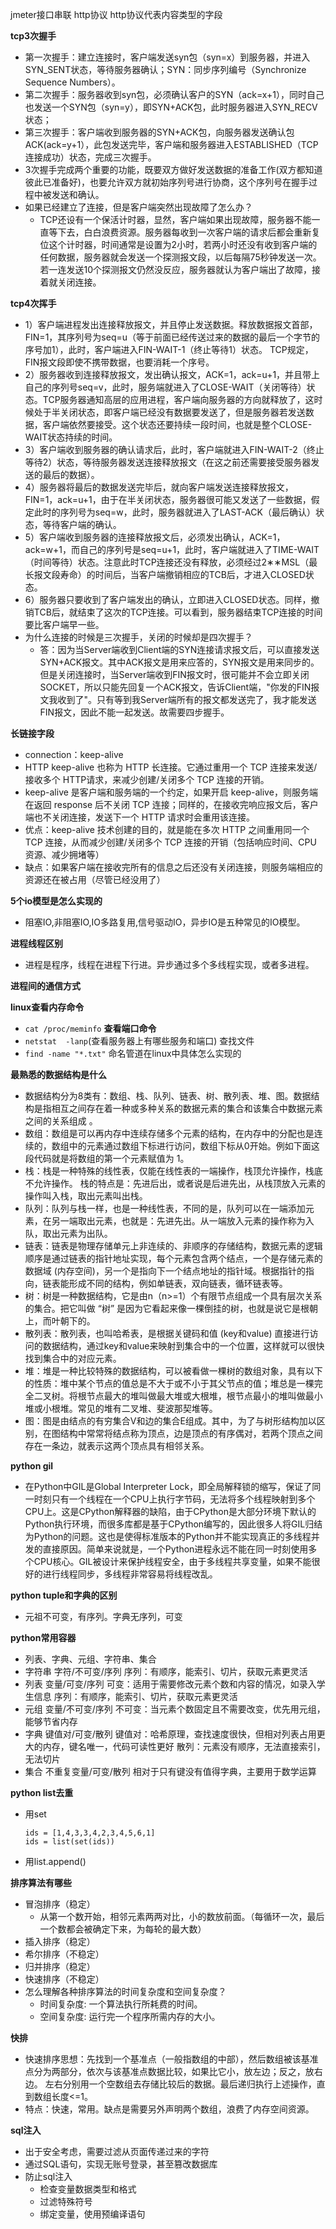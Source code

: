 jmeter接口串联
http协议
http协议代表内容类型的字段

**tcp3次握手**
 - 第一次握手：建立连接时，客户端发送syn包（syn=x）到服务器，并进入SYN_SENT状态，等待服务器确认；SYN：同步序列编号（Synchronize Sequence Numbers）。
 - 第二次握手：服务器收到syn包，必须确认客户的SYN（ack=x+1），同时自己也发送一个SYN包（syn=y），即SYN+ACK包，此时服务器进入SYN_RECV状态；
 - 第三次握手：客户端收到服务器的SYN+ACK包，向服务器发送确认包ACK(ack=y+1），此包发送完毕，客户端和服务器进入ESTABLISHED（TCP连接成功）状态，完成三次握手。
 - 3次握手完成两个重要的功能，既要双方做好发送数据的准备工作(双方都知道彼此已准备好)，也要允许双方就初始序列号进行协商，这个序列号在握手过程中被发送和确认。
 - 如果已经建立了连接，但是客户端突然出现故障了怎么办？
   - TCP还设有一个保活计时器，显然，客户端如果出现故障，服务器不能一直等下去，白白浪费资源。服务器每收到一次客户端的请求后都会重新复位这个计时器，时间通常是设置为2小时，若两小时还没有收到客户端的任何数据，服务器就会发送一个探测报文段，以后每隔75秒钟发送一次。若一连发送10个探测报文仍然没反应，服务器就认为客户端出了故障，接着就关闭连接。

**tcp4次挥手**
 - 1）客户端进程发出连接释放报文，并且停止发送数据。释放数据报文首部，FIN=1，其序列号为seq=u（等于前面已经传送过来的数据的最后一个字节的序号加1），此时，客户端进入FIN-WAIT-1（终止等待1）状态。 TCP规定，FIN报文段即使不携带数据，也要消耗一个序号。
 - 2）服务器收到连接释放报文，发出确认报文，ACK=1，ack=u+1，并且带上自己的序列号seq=v，此时，服务端就进入了CLOSE-WAIT（关闭等待）状态。TCP服务器通知高层的应用进程，客户端向服务器的方向就释放了，这时候处于半关闭状态，即客户端已经没有数据要发送了，但是服务器若发送数据，客户端依然要接受。这个状态还要持续一段时间，也就是整个CLOSE-WAIT状态持续的时间。
 - 3）客户端收到服务器的确认请求后，此时，客户端就进入FIN-WAIT-2（终止等待2）状态，等待服务器发送连接释放报文（在这之前还需要接受服务器发送的最后的数据）。
 - 4）服务器将最后的数据发送完毕后，就向客户端发送连接释放报文，FIN=1，ack=u+1，由于在半关闭状态，服务器很可能又发送了一些数据，假定此时的序列号为seq=w，此时，服务器就进入了LAST-ACK（最后确认）状态，等待客户端的确认。
 - 5）客户端收到服务器的连接释放报文后，必须发出确认，ACK=1，ack=w+1，而自己的序列号是seq=u+1，此时，客户端就进入了TIME-WAIT（时间等待）状态。注意此时TCP连接还没有释放，必须经过2∗∗MSL（最长报文段寿命）的时间后，当客户端撤销相应的TCB后，才进入CLOSED状态。
 - 6）服务器只要收到了客户端发出的确认，立即进入CLOSED状态。同样，撤销TCB后，就结束了这次的TCP连接。可以看到，服务器结束TCP连接的时间要比客户端早一些。
 - 为什么连接的时候是三次握手，关闭的时候却是四次握手？
   - 答：因为当Server端收到Client端的SYN连接请求报文后，可以直接发送SYN+ACK报文。其中ACK报文是用来应答的，SYN报文是用来同步的。但是关闭连接时，当Server端收到FIN报文时，很可能并不会立即关闭SOCKET，所以只能先回复一个ACK报文，告诉Client端，"你发的FIN报文我收到了"。只有等到我Server端所有的报文都发送完了，我才能发送FIN报文，因此不能一起发送。故需要四步握手。

**长链接字段**
 - connection：keep-alive
 - HTTP keep-alive 也称为 HTTP 长连接。它通过重用一个 TCP 连接来发送/接收多个 HTTP请求，来减少创建/关闭多个 TCP 连接的开销。
 - keep-alive 是客户端和服务端的一个约定，如果开启 keep-alive，则服务端在返回 response 后不关闭 TCP 连接；同样的，在接收完响应报文后，客户端也不关闭连接，发送下一个 HTTP 请求时会重用该连接。
 - 优点：keep-alive 技术创建的目的，就是能在多次 HTTP 之间重用同一个 TCP 连接，从而减少创建/关闭多个 TCP 连接的开销（包括响应时间、CPU 资源、减少拥堵等）
 - 缺点：如果客户端在接收完所有的信息之后还没有关闭连接，则服务端相应的资源还在被占用（尽管已经没用了）

**5个io模型是怎么实现的**
 - 阻塞IO,非阻塞IO,IO多路复用,信号驱动IO，异步IO是五种常见的IO模型。

**进程线程区别**
 - 进程是程序，线程在进程下行进。异步通过多个多线程实现，或者多进程。
 
**进程间的通信方式**


**linux查看内存命令**
 - `cat /proc/meminfo`
**查看端口命令**
 - `netstat  -lanp`(查看服务器上有哪些服务和端口)
查找文件
 - `find -name "*.txt"`
命名管道在linux中具体怎么实现的

**最熟悉的数据结构是什么**
 - 数据结构分为8类有：数组、栈、队列、链表、树、散列表、堆、图。数据结构是指相互之间存在着一种或多种关系的数据元素的集合和该集合中数据元素之间的关系组成 。
 - 数组：数组是可以再内存中连续存储多个元素的结构，在内存中的分配也是连续的，数组中的元素通过数组下标进行访问，数组下标从0开始。例如下面这段代码就是将数组的第一个元素赋值为 1。
 - 栈：栈是一种特殊的线性表，仅能在线性表的一端操作，栈顶允许操作，栈底不允许操作。 栈的特点是：先进后出，或者说是后进先出，从栈顶放入元素的操作叫入栈，取出元素叫出栈。
 - 队列：队列与栈一样，也是一种线性表，不同的是，队列可以在一端添加元素，在另一端取出元素，也就是：先进先出。从一端放入元素的操作称为入队，取出元素为出队。 
 - 链表：链表是物理存储单元上非连续的、非顺序的存储结构，数据元素的逻辑顺序是通过链表的指针地址实现，每个元素包含两个结点，一个是存储元素的数据域 (内存空间)，另一个是指向下一个结点地址的指针域。根据指针的指向，链表能形成不同的结构，例如单链表，双向链表，循环链表等。 
 - 树：树是一种数据结构，它是由n（n>=1）个有限节点组成一个具有层次关系的集合。把它叫做 “树” 是因为它看起来像一棵倒挂的树，也就是说它是根朝上，而叶朝下的。
 - 散列表：散列表，也叫哈希表，是根据关键码和值 (key和value) 直接进行访问的数据结构，通过key和value来映射到集合中的一个位置，这样就可以很快找到集合中的对应元素。
 - 堆：堆是一种比较特殊的数据结构，可以被看做一棵树的数组对象，具有以下的性质：堆中某个节点的值总是不大于或不小于其父节点的值；堆总是一棵完全二叉树。将根节点最大的堆叫做最大堆或大根堆，根节点最小的堆叫做最小堆或小根堆。常见的堆有二叉堆、斐波那契堆等。
 - 图：图是由结点的有穷集合V和边的集合E组成。其中，为了与树形结构加以区别，在图结构中常常将结点称为顶点，边是顶点的有序偶对，若两个顶点之间存在一条边，就表示这两个顶点具有相邻关系。

**python gil**
 - 在Python中GIL是Global Interpreter Lock，即全局解释锁的缩写，保证了同一时刻只有一个线程在一个CPU上执行字节码，无法将多个线程映射到多个CPU上。这是CPython解释器的缺陷，由于CPython是大部分环境下默认的Python执行环境，而很多库都是基于CPython编写的，因此很多人将GIL归结为Python的问题。这也是使得标准版本的Python并不能实现真正的多线程并发的直接原因。简单来说就是，一个Python进程永远不能在同一时刻使用多个CPU核心。GIL被设计来保护线程安全，由于多线程共享变量，如果不能很好的进行线程同步，多线程非常容易将线程改乱。

**python tuple和字典的区别**
 - 元祖不可变，有序列。字典无序列，可变

**python常用容器**
 - 列表、字典、元组、字符串、集合
 - 字符串	字符/不可变/序列	序列：有顺序，能索引、切片，获取元素更灵活
 - 列表	变量/可变/序列	可变：适用于需要修改元素个数和内容的情况，如录入学生信息 序列：有顺序，能索引、切片，获取元素更灵活
 - 元组	变量/不可变/序列	不可变：当元素个数固定且不需要改变，优先用元组，能够节省内存
 - 字典	键值对/可变/散列	键值对：哈希原理，查找速度很快，但相对列表占用更大的内存，键名唯一，代码可读性更好 散列：元素没有顺序，无法直接索引，无法切片
 - 集合	不重复变量/可变/散列	相对于只有键没有值得字典，主要用于数学运算

**python list去重**
 - 用set
   ```
   ids = [1,4,3,3,4,2,3,4,5,6,1]
   ids = list(set(ids))
   ```
 - 用list.append()

 **排序算法有哪些**
  - 冒泡排序（稳定）
    - 从第一个数开始，相邻元素两两对比，小的数放前面。（每循环一次，最后一个数都会被确定下来，为每轮的最大数）
  - 插入排序（稳定）
  - 希尔排序（不稳定）
  - 归并排序（稳定）
  - 快速排序（不稳定）
  - 怎么理解各种排序算法的时间复杂度和空间复杂度？
    - 时间复杂度: 一个算法执行所耗费的时间。
    - 空间复杂度: 运行完一个程序所需内存的大小。

 **快排**
  - 快速排序思想：先找到一个基准点（一般指数组的中部），然后数组被该基准点分为两部分，依次与该基准点数据比较，如果比它小，放左边；反之，放右边。 左右分别用一个空数组去存储比较后的数据。最后递归执行上述操作，直到数组长度<=1。
  - 特点：快速，常用。缺点是需要另外声明两个数组，浪费了内存空间资源。

 **sql注入**
  - 出于安全考虑，需要过滤从页面传递过来的字符
  - 通过SQL语句，实现无账号登录，甚至篡改数据库
  - 防止sql注入
    - 检查变量数据类型和格式
    - 过滤特殊符号
    - 绑定变量，使用预编译语句



